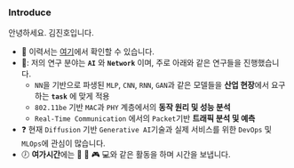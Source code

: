 ### Introduce
안녕하세요. 김진호입니다. 

* :pencil: 이력서는 [여기](https://violet0929.github.io)에서 확인할 수 있습니다.
* 📖: 저의 연구 분야는 **```AI```** 와 **```Network```** 이며, 주로 아래와 같은 연구들을 진행했습니다. 
  - ```NN```을 기반으로 파생된 ```MLP```, ```CNN```, ```RNN```, ```GAN```과 같은 모델들을 **산업 현장**에서 요구하는 **```task```** 에 맞게 적용
  - ```802.11be``` 기반 ```MAC```과 ```PHY``` 계층에서의 **동작 원리 및 성능 분석**
  - ```Real-Time Communication``` 에서의 ```Packet```기반 **트래픽 분석 및 예측**
* :question: 현재 ```Diffusion``` 기반 ```Generative AI```기술과 실제 서비스를 위한 ```DevOps``` 및 ```MLOps```에 관심이 많습니다.
* :clock7: **여가시간**에는 :musical_note: :walking: :video_game: :computer:와 같은 활동을 하며 시간을 보냅니다.

